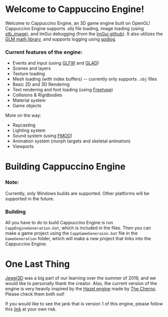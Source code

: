 # Welcome to Cappuccino Engine!
Welcome to Cappuccino Engine, an 3D game engine built on OpenGL!
Cappuccino Engine supports .obj file loading, image loading (using [stb_image](https://github.com/nothings/stb)), and ImGui debugging (from the [ImGui github](https://github.com/ocornut/imgui)).
It also utilizes the [GLM math library](https://glm.g-truc.net/0.9.9/index.html), and supports logging using [spdlog](https://github.com/gabime/spdlog).

### Current features of the engine:
- Events and input (using [GLFW](https://github.com/glfw/glfw) and [GLAD](https://glad.dav1d.de/))
- Scenes and layers
- Texture loading
- Mesh loading (with index buffers) -- currently only supports `.obj` files
- Basic 2D and 3D Rendering
- Text rendering and font loading (using [Freetype](https://www.freetype.org/))
- Collisions & Rigidbodies
- Material system
- Game objects

More on the way:
- Raycasting
- Lighting system
- Sound system (using [FMOD](https://www.fmod.com/))
- Animation system (morph targets and skeletal animation)
- Viewports


# Building Cappuccino Engine
### Note:
Currently, only Windows builds are supported. Other platforms will be supported in the future.

### Building
All you have to do to build Cappuccino Engine is run `CappEngineGeneration.bat`, which is included in the files.
Then you can make a game project using the `CappGameGeneraion.bat` file in the `GameGeneration` folder, which will make a new project that links into the Cappuccino Engine.

# One Last Thing
[Jewel3D](https://github.com/EmilianC/Jewel3D) was a big part of our learning over the summer of 2019, and we would like to personally thank the creator.
Also, the current version of the engine is very heavily inspired by the [Hazel engine](https://github.com/TheCherno/Hazel) made by [The Cherno](https://www.youtube.com/user/TheChernoProject).
Please check them both out!

If you would like to see the jank that is version 1 of this engine, please follow this [link](https://github.com/Promethaes/CappuccinoEngine) at your own risk.